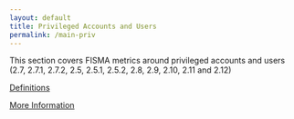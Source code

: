 ```yaml
---
layout: default
title: Privileged Accounts and Users
permalink: /main-priv
---
```

This section covers FISMA metrics around privileged accounts and users (2.7, 2.7.1, 2.7.2, 2.5, 2.5.1, 2.5.2, 2.8, 2.9, 2.10, 2.11 and 2.12) 

[Definitions](priv-users/definitions)

[More Information](priv-users/more-info)

